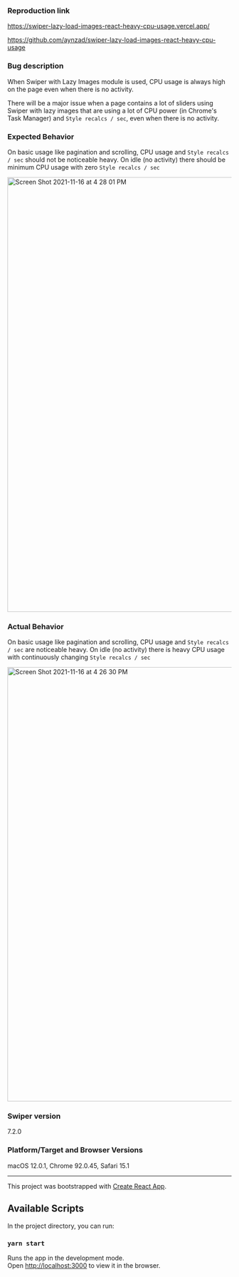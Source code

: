 
### Reproduction link

https://swiper-lazy-load-images-react-heavy-cpu-usage.vercel.app/

https://github.com/aynzad/swiper-lazy-load-images-react-heavy-cpu-usage

### Bug description

When Swiper with Lazy Images module is used, CPU usage is always high on the page even when there is no activity.

There will be a major issue when a page contains a lot of sliders using Swiper with lazy images that are using a lot of CPU power (in Chrome's Task Manager) and `Style recalcs / sec`, even when there is no activity.

### Expected Behavior

On basic usage like pagination and scrolling, CPU usage and `Style recalcs / sec` should not be noticeable heavy.
On idle (no activity) there should be minimum CPU usage with zero `Style recalcs / sec`

<img width="976" alt="Screen Shot 2021-11-16 at 4 28 01 PM" src="https://user-images.githubusercontent.com/3133497/141990302-66dd2910-7aa6-4c1d-9ed9-d4d0ffc8f9f8.png">



### Actual Behavior

On basic usage like pagination and scrolling, CPU usage and `Style recalcs / sec` are noticeable heavy.
On idle (no activity) there is heavy CPU usage with continuously changing `Style recalcs / sec`


<img width="975" alt="Screen Shot 2021-11-16 at 4 26 30 PM" src="https://user-images.githubusercontent.com/3133497/141989413-dc868578-2f2b-48e1-b3b3-8ae13c693bc5.png">




### Swiper version

7.2.0

### Platform/Target and Browser Versions

macOS 12.0.1, Chrome 92.0.45, Safari 15.1 

--------

This project was bootstrapped with [Create React App](https://github.com/facebook/create-react-app).

## Available Scripts

In the project directory, you can run:

### `yarn start`

Runs the app in the development mode.\
Open [http://localhost:3000](http://localhost:3000) to view it in the browser.
